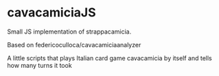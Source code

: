 cavacamiciaJS
===================

Small JS implementation of strappacamicia.

Based on federicoculloca/cavacamiciaanalyzer

A little scripts that plays Italian card game cavacamicia by itself and tells how many turns it took
